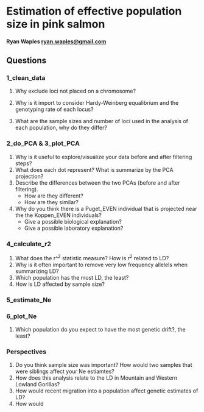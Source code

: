 # Estimation of effective population size in pink salmon
#### Ryan Waples ryan.waples@gmail.com


## Questions 

### 1_clean_data
1. Why exclude loci not placed on a chromosome?
    
2. Why is it import to consider Hardy-Weinberg equalibrium and the genotyping rate of each locus?
    
3. What are the sample sizes and number of loci used in the analysis of each population, why do they differ?
    
### 2_do_PCA &  3_plot_PCA
1. Why is it useful to explore/visualize your data before and after filtering steps?
2. What does each dot represent?  What is summarize by the PCA projection?
3. Describe the differences between the two PCAs (before and after filtering).  
    * How are they different? 
    * How are they similar?
4. Why do you think there is a Puget_EVEN individual that is projected near the the Koppen_EVEN individuals?
    * Give a possible biological explanation?
    * Give a possible laboratory explanation?  
    
### 4_calculate_r2
1. What does the r^<sup>2</sup> statistic measure?  How is r<sup>2</sup> related to LD?
2. Why is it often important to remove very low frequency allelels when summarizing LD?
3. Which population has the most LD, the least?
4. How is LD affected by sample size?
  
### 5_estimate_Ne

### 6_plot_Ne
1. Which population do you expect to have the most genetic drift?, the least?
  

  
### Perspectives
1. Do you think sample size was important?  How would two samples that were siblings affect your Ne estiamtes?
2. How does this analysis relate to the LD in Mountain and Western Lowland Gorillas?
3. How would recent migration into a population affect genetic estimates of LD?
4. How would 
